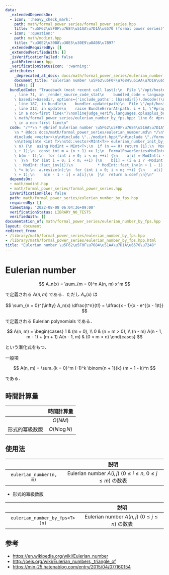 ```yaml
---
data:
  _extendedDependsOn:
  - icon: ':heavy_check_mark:'
    path: math/formal_power_series/formal_power_series.hpp
    title: "\u5F62\u5F0F\u7684\u51AA\u7D1A\u6570 (formal power series)"
  - icon: ':question:'
    path: math/modint.hpp
    title: "\u30E2\u30B8\u30E5\u30E9\u8A08\u7B97"
  _extendedRequiredBy: []
  _extendedVerifiedWith: []
  _isVerificationFailed: false
  _pathExtension: hpp
  _verificationStatusIcon: ':warning:'
  attributes:
    _deprecated_at_docs: docs/math/formal_power_series/eulerian_number.md
    document_title: "Eulerian number \u5F62\u5F0F\u7684\u51AA\u7D1A\u6570\u7248"
    links: []
  bundledCode: "Traceback (most recent call last):\n  File \"/opt/hostedtoolcache/Python/3.10.8/x64/lib/python3.10/site-packages/onlinejudge_verify/documentation/build.py\"\
    , line 71, in _render_source_code_stat\n    bundled_code = language.bundle(stat.path,\
    \ basedir=basedir, options={'include_paths': [basedir]}).decode()\n  File \"/opt/hostedtoolcache/Python/3.10.8/x64/lib/python3.10/site-packages/onlinejudge_verify/languages/cplusplus.py\"\
    , line 187, in bundle\n    bundler.update(path)\n  File \"/opt/hostedtoolcache/Python/3.10.8/x64/lib/python3.10/site-packages/onlinejudge_verify/languages/cplusplus_bundle.py\"\
    , line 312, in update\n    raise BundleErrorAt(path, i + 1, \"#pragma once found\
    \ in a non-first line\")\nonlinejudge_verify.languages.cplusplus_bundle.BundleErrorAt:\
    \ math/formal_power_series/eulerian_number_by_fps.hpp: line 6: #pragma once found\
    \ in a non-first line\n"
  code: "/**\n * @brief Eulerian number \u5F62\u5F0F\u7684\u51AA\u7D1A\u6570\u7248\
    \n * @docs docs/math/formal_power_series/eulerian_number.md\n */\n\n#pragma once\n\
    #include <vector>\n\n#include \"../modint.hpp\"\n#include \"./formal_power_series.hpp\"\
    \n\ntemplate <int T>\nstd::vector<MInt<T>> eulerian_number_init_by_fps(const int\
    \ n) {\n  using ModInt = MInt<T>;\n  if (n == 0) return {1};\n  ModInt::init(n\
    \ + 1);\n  const int m = (n + 1) >> 1;\n  FormalPowerSeries<ModInt> a(m - 1),\
    \ b(m - 1);\n  for (int i = 0; i < m; ++i) {\n    a[i] = ModInt(i + 1).pow(n);\n\
    \  }\n  for (int i = 0; i < m; ++i) {\n    b[i] = (i & 1 ? -ModInt::fact_inv(i)\
    \ : ModInt::fact_inv(i))\n           * ModInt::fact_inv(n + 1 - i);\n  }\n  a\
    \ *= b;\n  a.resize(n);\n  for (int i = 0; i < m; ++i) {\n    a[i] *= ModInt::fact(n\
    \ + 1);\n    a[n - 1 - i] = a[i];\n  }\n  return a.coef;\n}\n"
  dependsOn:
  - math/modint.hpp
  - math/formal_power_series/formal_power_series.hpp
  isVerificationFile: false
  path: math/formal_power_series/eulerian_number_by_fps.hpp
  requiredBy: []
  timestamp: '2022-08-08 06:04:36+09:00'
  verificationStatus: LIBRARY_NO_TESTS
  verifiedWith: []
documentation_of: math/formal_power_series/eulerian_number_by_fps.hpp
layout: document
redirect_from:
- /library/math/formal_power_series/eulerian_number_by_fps.hpp
- /library/math/formal_power_series/eulerian_number_by_fps.hpp.html
title: "Eulerian number \u5F62\u5F0F\u7684\u51AA\u7D1A\u6570\u7248"
---
```

# Eulerian number

$$
  A_n(x) = \sum_{m = 0}^n A(n, m) x^m
$$

で定義される $A(n, m)$ である．ただし $A_n(x)$ は

$$
  \sum_{n = 0}^{\infty} A_n(x) \dfrac{t^n}{t!} = \dfrac{x - 1}{x - e^{(x - 1)t}}
$$

で定義される Eulerian polynomials である．

$$
  A(n, m) =
  \begin{cases}
    1 & (m = 0), \\
    0 & (n = m > 0), \\
    (n - m) A(n - 1, m - 1) + (m + 1) A(n - 1, m) & (0 < m < n)
  \end{cases}
$$

という漸化式をもつ．

一般項

$$
  A(n, m) = \sum_{k = 0}^m (-1)^k \binom{n + 1}{k} (m + 1 - k)^n
$$

である．


## 時間計算量

||時間計算量|
|:--:|:--:|
||$O(NM)$|
|形式的冪級数版|$O(N\log{N})$|


## 使用法

||説明|
|:--:|:--:|
|`eulerian_number(n, m)`|Eulerian number $A(i, j)$ ($0 \leq i \leq n,\ 0 \leq j \leq m$) の数表|

- 形式的冪級数版

||説明|
|:--:|:--:|
|`eulerian_number_by_fps<T>(n)`|Eulerian number $A(n, j)$ ($0 \leq j \leq n$) の数表|


## 参考

- https://en.wikipedia.org/wiki/Eulerian_number
- http://oeis.org/wiki/Eulerian_numbers,_triangle_of
- https://min-25.hatenablog.com/entry/2015/04/07/160154
